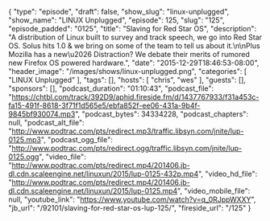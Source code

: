{
  "type": "episode",
  "draft": false,
  "show_slug": "linux-unplugged",
  "show_name": "LINUX Unplugged",
  "episode": 125,
  "slug": "125",
  "episode_padded": "0125",
  "title": "Slaving for Red Star OS",
  "description": "A distribution of Linux built to survey and track speech, we go into Red Star OS. Solus hits 1.0 & we bring on some of the team to tell us about it.\n\nPlus Mozilla has a new\u2026 Distraction? We debate their merits of rumored new Firefox OS powered hardware.",
  "date": "2015-12-29T18:46:53-08:00",
  "header_image": "/images/shows/linux-unplugged.png",
  "categories": [
    "LINUX Unplugged"
  ],
  "tags": [],
  "hosts": [
    "chris",
    "wes"
  ],
  "guests": [],
  "sponsors": [],
  "podcast_duration": "01:10:43",
  "podcast_file": "https://chtbl.com/track/392D9/aphid.fireside.fm/d/1437767933/f31a453c-fa15-491f-8618-3f71f1d565e5/ebfa852f-ee06-431a-9b4f-9845bf930074.mp3",
  "podcast_bytes": 34334228,
  "podcast_chapters": null,
  "podcast_alt_file": "http://www.podtrac.com/pts/redirect.mp3/traffic.libsyn.com/jnite/lup-0125.mp3",
  "podcast_ogg_file": "http://www.podtrac.com/pts/redirect.ogg/traffic.libsyn.com/jnite/lup-0125.ogg",
  "video_file": "http://www.podtrac.com/pts/redirect.mp4/201406.jb-dl.cdn.scaleengine.net/linuxun/2015/lup-0125-432p.mp4",
  "video_hd_file": "http://www.podtrac.com/pts/redirect.mp4/201406.jb-dl.cdn.scaleengine.net/linuxun/2015/lup-0125.mp4",
  "video_mobile_file": null,
  "youtube_link": "https://www.youtube.com/watch?v=q_0RJppWXXY",
  "jb_url": "/92101/slaving-for-red-star-os-lup-125/",
  "fireside_url": "/125"
}


